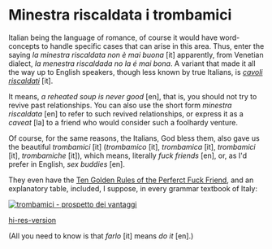 Minestra riscaldata i trombamici
===

Italian being the language of romance, of course it would have word-concepts to handle specific cases that can arise in this area. Thus, enter the saying *la minestra riscaldata non è mai buona* [it] apparently, from Venetian dialect, *la menestra riscaldada no la é mai bona*. A variant that made it all the way up to English speakers, though less known by true Italians, is *[cavoli riscaldati](http://www.thoughtfultravelwriter.com/2013/05/speaking-in-tongues-cavoli-riscaldati.html)* [it].

It means, *a reheated soup is never good* [en], that is, you should not try to revive past relationships. You can also use the short form *minestra riscaldata* [en] to refer to such revived relationships, or express it as a *caveat* [la] to a friend who would consider such a foolhardy venture.

Of course, for the same reasons, the Italians, God bless them, also gave us the beautiful *trombamici* [it] (*trombamico* [it], *trombamica* [it], *trombamici* [it], *trombamiche* [it]), which means, literally *fuck friends* [en], or, as I'd prefer in English, *sex buddies* [en].

They even have the [Ten Golden Rules of the Perferct Fuck Friend](http://corrieredelsud.altervista.org/10-regole-doro-perfetto-trombamico-non-puoi-non-saperle/), and an explanatory table, included, I suppose, in every grammar textbook of Italy:

[![trombamici - prospetto dei vantaggi](trombamici-vantaggi.jpg)]((images/trombamici-vantaggi-large.jpg))

[hi-res-version](images/trombamici-vantaggi-large.jpg)

(All you need to know is that *farlo* [it] means *do it* [en].)
